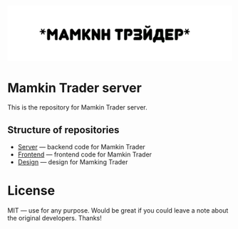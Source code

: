 ![Mamkin Trader](/img/github-header.png?raw=true)
# Mamkin Trader server
This is the repository for Mamkin Trader server.
## Structure of repositories
* [Server](https://github.com/mamkin-trader/server) — backend code for Mamkin Trader
* [Frontend](https://github.com/mamkin-trader/frontend) — frontend code for Mamkin Trader
* [Design](https://github.com/mamkin-trader/design) — design for Mamking Trader
# License
MIT — use for any purpose. Would be great if you could leave a note about the original developers. Thanks!